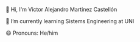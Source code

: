   👋 Hi, I'm Victor Alejandro Martinez Castellón
  
  🌱 I’m currently learning Sistems Engineering at UNI 
  
  😄 Pronouns: He/him

<!---
OtherHmm/OtherHmm is a ✨ special ✨ repository because its `README.md` (this file) appears on your GitHub profile.
You can click the Preview link to take a look at your changes.
--->
